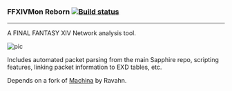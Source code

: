 ### FFXIVMon Reborn          [![Build status](https://ci.appveyor.com/api/projects/status/hvqfvrj5puf96f0b?svg=true)](https://ci.appveyor.com/project/SapphireMordred/ffxivmon)

--------

A FINAL FANTASY XIV Network analysis tool.

![pic](https://i.imgur.com/ET2Yh6K.png)

Includes automated packet parsing from the main Sapphire repo, scripting features, linking packet information to EXD tables, etc.

Depends on a fork of [Machina](https://github.com/goaaats/machina) by Ravahn. 
